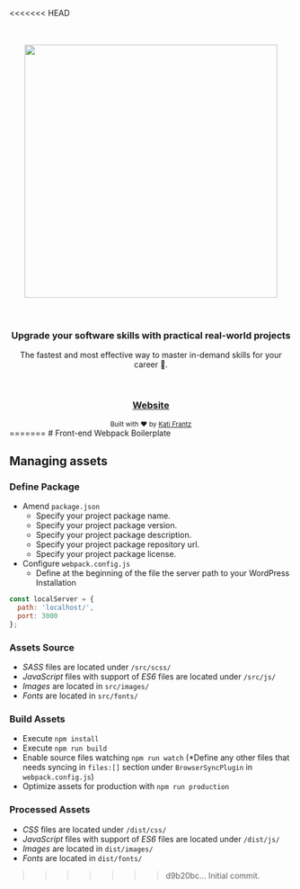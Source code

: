 <<<<<<< HEAD
<div align="center">
  <br />
  <br />
  <img src="https://res.cloudinary.com/bahdcoder/image/upload/v1616511796/Software_mentor_logo_1_1_1_xutgsi.png" width="450px">
</div>

<br />
<br />

<div align="center">
  <h3>
    <strong>
    Upgrade your software skills with practical real-world projects
    </strong>
  </h3>
  <p>The fastest and most effective way to master in-demand skills for your career 🚀. </p>
</div>

<br />

<div align="center">
  <h3>
    <a href="https://softwarementor.io">
      Website
    </a>
  </h3>
</div>

<div align="center">
  <sub>Built with ❤︎ by <a href="https://github.com/bahdcoder">Kati Frantz</a>
</div>
=======
# Front-end Webpack Boilerplate

## Managing assets ##

### Define Package

* Amend `package.json`
    * Specify your project package name.
    * Specify your project package version.
    * Specify your project package description.
    * Specify your project package repository url.
    * Specify your project package license.
* Configure `webpack.config.js`
    * Define at the beginning of the file the server path to your WordPress Installation
```js
const localServer = {
  path: 'localhost/',
  port: 3000
};
```

### Assets Source

* _SASS_ files are located under `/src/scss/`
* _JavaScript_ files with support of _ES6_ files are located under `/src/js/`
* _Images_ are located in `src/images/`
* _Fonts_ are located in `src/fonts/`

### Build Assets

* Execute `npm install`
* Execute `npm run build`
* Enable source files watching `npm run watch` (*Define any other files that needs syncing in `files:[]` section under `BrowserSyncPlugin` in `webpack.config.js`)
* Optimize assets for production with `npm run production`

### Processed Assets

* _CSS_ files are located under `/dist/css/`
* _JavaScript_ files with support of _ES6_ files are located under `/dist/js/`
* _Images_ are located in `dist/images/`
* _Fonts_ are located in `dist/fonts/`
>>>>>>> d9b20bc... Initial commit.
